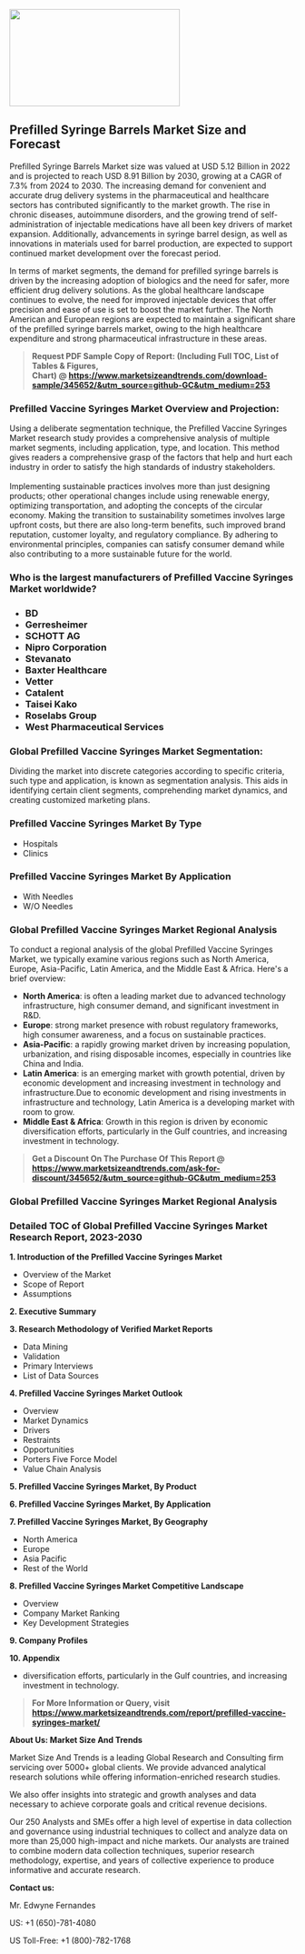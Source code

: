 <p><img class="alignnone size-medium wp-image-20088" src="https://ffe5etoiles.com/wp-content/uploads/2024/12/MST1-300x171.png" alt="" width="300" height="171" /></p><h2>Prefilled Syringe Barrels Market Size and Forecast</h2><p>Prefilled Syringe Barrels Market size was valued at USD 5.12 Billion in 2022 and is projected to reach USD 8.91 Billion by 2030, growing at a CAGR of 7.3% from 2024 to 2030. The increasing demand for convenient and accurate drug delivery systems in the pharmaceutical and healthcare sectors has contributed significantly to the market growth. The rise in chronic diseases, autoimmune disorders, and the growing trend of self-administration of injectable medications have all been key drivers of market expansion. Additionally, advancements in syringe barrel design, as well as innovations in materials used for barrel production, are expected to support continued market development over the forecast period.</p><p>In terms of market segments, the demand for prefilled syringe barrels is driven by the increasing adoption of biologics and the need for safer, more efficient drug delivery solutions. As the global healthcare landscape continues to evolve, the need for improved injectable devices that offer precision and ease of use is set to boost the market further. The North American and European regions are expected to maintain a significant share of the prefilled syringe barrels market, owing to the high healthcare expenditure and strong pharmaceutical infrastructure in these areas.</p></p><blockquote id="" class=""><strong>Request PDF Sample Copy of Report: (Including Full TOC, List of Tables &amp; Figures, Chart)&nbsp;@&nbsp;<strong><a href="https://www.marketsizeandtrends.com/download-sample/345652/&utm_source=github-GC&utm_medium=253" target="_blank">https://www.marketsizeandtrends.com/download-sample/345652/&utm_source=github-GC&utm_medium=253</a></strong></strong></blockquote><h3 id="" class="">Prefilled Vaccine Syringes Market&nbsp;Overview and Projection:</h3><p id="" class="">Using a deliberate segmentation technique, the Prefilled Vaccine Syringes Market research study provides a comprehensive analysis of multiple market segments, including application, type, and location. This method gives readers a comprehensive grasp of the factors that help and hurt each industry in order to satisfy the high standards of industry stakeholders. <br /> <br />Implementing sustainable practices involves more than just designing products; other operational changes include using renewable energy, optimizing transportation, and adopting the concepts of the circular economy. Making the transition to sustainability sometimes involves large upfront costs, but there are also long-term benefits, such improved brand reputation, customer loyalty, and regulatory compliance. By adhering to environmental principles, companies can satisfy consumer demand while also contributing to a more sustainable future for the world.</p><h3 id="" class="">Who is the largest manufacturers of&nbsp;Prefilled Vaccine Syringes Market worldwide?</h3><h3 class=""><p><ul><li>BD </li><li> Gerresheimer </li><li> SCHOTT AG </li><li> Nipro Corporation </li><li> Stevanato </li><li> Baxter Healthcare </li><li> Vetter </li><li> Catalent </li><li> Taisei Kako </li><li> Roselabs Group </li><li> West Pharmaceutical Services</li></ul></p></h3><h3 id="" class="">Global&nbsp;Prefilled Vaccine Syringes Market Segmentation:</h3><p id="" class="">Dividing the market into discrete categories according to specific criteria, such type and application, is known as segmentation analysis. This aids in identifying certain client segments, comprehending market dynamics, and creating customized marketing plans.</p><h3 id="" class="">Prefilled Vaccine Syringes Market&nbsp;By Type</h3><p><p><ul><li>Hospitals</li><li> Clinics</p></li></ul></p></p><h3 id="" class="">Prefilled Vaccine Syringes Market&nbsp;By Application</h3><p class=""><p><ul><li>With Needles</li><li> W/O Needles</li></ul></p></p><h3 id="" class="">Global Prefilled Vaccine Syringes Market Regional Analysis</h3><p id="" class="">To conduct a regional analysis of the global Prefilled Vaccine Syringes Market, we typically examine various regions such as North America, Europe, Asia-Pacific, Latin America, and the Middle East &amp; Africa. Here's a brief overview:</p><ul><li><strong>North America</strong>: is often a leading market due to advanced technology infrastructure, high consumer demand, and significant investment in R&amp;D.</li><li><strong>Europe</strong>: strong market presence with robust regulatory frameworks, high consumer awareness, and a focus on sustainable practices.</li><li><strong>Asia-Pacific</strong>: a rapidly growing market driven by increasing population, urbanization, and rising disposable incomes, especially in countries like China and India.</li><li><strong>Latin America</strong>: is an emerging market with growth potential, driven by economic development and increasing investment in technology and infrastructure.Due to economic development and rising investments in infrastructure and technology, Latin America is a developing market with room to grow.</li><li><strong>Middle East &amp; Africa</strong>: Growth in this region is driven by economic diversification efforts, particularly in the Gulf countries, and increasing investment in technology.</li></ul><blockquote id="" class=""><strong>Get a Discount On The Purchase Of This Report @ <strong><a href="https://www.marketsizeandtrends.com/ask-for-discount/345652/&utm_source=github-GC&utm_medium=253" target="_blank">https://www.marketsizeandtrends.com/ask-for-discount/345652/&utm_source=github-GC&utm_medium=253</a></strong></strong></blockquote><h3 id="" class="">Global Prefilled Vaccine Syringes Market Regional Analysis</h3><h3 id="" class="">Detailed TOC of Global Prefilled Vaccine Syringes Market Research Report, 2023-2030</h3><p id="" class=""><strong>1. Introduction of the Prefilled Vaccine Syringes Market</strong></p><ul><li>Overview of the Market</li><li>Scope of Report</li><li>Assumptions</li></ul><p id="" class=""><strong>2. Executive Summary</strong></p><p id="" class=""><strong>3. Research Methodology of Verified Market Reports</strong></p><ul><li>Data Mining</li><li>Validation</li><li>Primary Interviews</li><li>List of Data Sources</li></ul><p id="" class=""><strong>4. Prefilled Vaccine Syringes Market Outlook</strong></p><ul><li>Overview</li><li>Market Dynamics</li><li>Drivers</li><li>Restraints</li><li>Opportunities</li><li>Porters Five Force Model</li><li>Value Chain Analysis</li></ul><p id="" class=""><strong>5. Prefilled Vaccine Syringes Market, By Product</strong></p><p id="" class=""><strong>6. Prefilled Vaccine Syringes Market, By Application</strong></p><p id="" class=""><strong>7. Prefilled Vaccine Syringes Market, By Geography</strong></p><ul><li>North America</li><li>Europe</li><li>Asia Pacific</li><li>Rest of the World</li></ul><p id="" class=""><strong>8. Prefilled Vaccine Syringes Market Competitive Landscape</strong></p><ul><li>Overview</li><li>Company Market Ranking</li><li>Key Development Strategies</li></ul><p id="" class=""><strong>9. Company Profiles</strong></p><p id="" class=""><strong>10. Appendix</strong></p><ul><li>diversification efforts, particularly in the Gulf countries, and increasing investment in technology.</li></ul><blockquote id="" class=""><strong>For More Information or Query, visit <strong><strong><a href="https://www.marketsizeandtrends.com/report/prefilled-vaccine-syringes-market/" target="_blank">https://www.marketsizeandtrends.com/report/prefilled-vaccine-syringes-market/</a></strong></strong></strong></blockquote><p id="" class=""><strong>About Us: Market Size And Trends</strong></p><p id="" class="">Market Size And Trends is a leading Global Research and Consulting firm servicing over 5000+ global clients. We provide advanced analytical research solutions while offering information-enriched research studies.</p><p id="" class="">We also offer insights into strategic and growth analyses and data necessary to achieve corporate goals and critical revenue decisions.</p><p id="" class="">Our 250 Analysts and SMEs offer a high level of expertise in data collection and governance using industrial techniques to collect and analyze data on more than 25,000 high-impact and niche markets. Our analysts are trained to combine modern data collection techniques, superior research methodology, expertise, and years of collective experience to produce informative and accurate research.</p><p id="" class=""><strong>Contact us:</strong></p><p id="" class="">Mr. Edwyne Fernandes</p><p id="" class="">US: +1 (650)-781-4080</p><p id="" class="">US Toll-Free: +1 (800)-782-1768</p>
